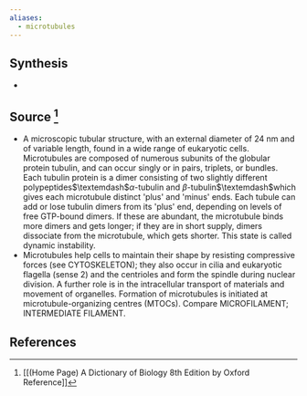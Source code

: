 ```yaml
---
aliases:
  - microtubules
---
```

## Synthesis
- 
## Source [^1]
- A microscopic tubular structure, with an external diameter of 24 nm and of variable length, found in a wide range of eukaryotic cells. Microtubules are composed of numerous subunits of the globular protein tubulin, and can occur singly or in pairs, triplets, or bundles. Each tubulin protein is a dimer consisting of two slightly different polypeptides$\textemdash$$\alpha$-tubulin and $\beta$-tubulin$\textemdash$which gives each microtubule distinct 'plus' and 'minus' ends. Each tubule can add or lose tubulin dimers from its 'plus' end, depending on levels of free GTP-bound dimers. If these are abundant, the microtubule binds more dimers and gets longer; if they are in short supply, dimers dissociate from the microtubule, which gets shorter. This state is called dynamic instability.
- Microtubules help cells to maintain their shape by resisting compressive forces (see CYTOSKELETON); they also occur in cilia and eukaryotic flagella (sense 2) and the centrioles and form the spindle during nuclear division. A further role is in the intracellular transport of materials and movement of organelles. Formation of microtubules is initiated at microtubule-organizing centres (MTOCs). Compare MICROFILAMENT; INTERMEDIATE FILAMENT.
## References

[^1]: [[(Home Page) A Dictionary of Biology 8th Edition by Oxford Reference]]